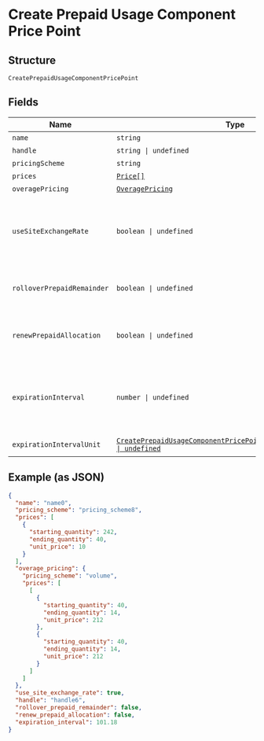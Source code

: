 
# Create Prepaid Usage Component Price Point

## Structure

`CreatePrepaidUsageComponentPricePoint`

## Fields

| Name | Type | Tags | Description |
|  --- | --- | --- | --- |
| `name` | `string` | Required | - |
| `handle` | `string \| undefined` | Optional | - |
| `pricingScheme` | `string` | Required | - |
| `prices` | [`Price[]`](../../doc/models/price.md) | Required | - |
| `overagePricing` | [`OveragePricing`](../../doc/models/overage-pricing.md) | Required | - |
| `useSiteExchangeRate` | `boolean \| undefined` | Optional | Whether to use the site level exchange rate or define your own prices for each currency if you have multiple currencies defined on the site.<br>**Default**: `true` |
| `rolloverPrepaidRemainder` | `boolean \| undefined` | Optional | Boolean which controls whether or not remaining units should be rolled over to the next period |
| `renewPrepaidAllocation` | `boolean \| undefined` | Optional | Boolean which controls whether or not the allocated quantity should be renewed at the beginning of each period |
| `expirationInterval` | `number \| undefined` | Optional | (only for prepaid usage components where rollover_prepaid_remainder is true) The number of `expiration_interval_unit`s after which rollover amounts should expire |
| `expirationIntervalUnit` | [`CreatePrepaidUsageComponentPricePointExpirationIntervalUnit \| undefined`](../../doc/models/containers/create-prepaid-usage-component-price-point-expiration-interval-unit.md) | Optional | This is a container for one-of cases. |

## Example (as JSON)

```json
{
  "name": "name0",
  "pricing_scheme": "pricing_scheme8",
  "prices": [
    {
      "starting_quantity": 242,
      "ending_quantity": 40,
      "unit_price": 10
    }
  ],
  "overage_pricing": {
    "pricing_scheme": "volume",
    "prices": [
      [
        {
          "starting_quantity": 40,
          "ending_quantity": 14,
          "unit_price": 212
        },
        {
          "starting_quantity": 40,
          "ending_quantity": 14,
          "unit_price": 212
        }
      ]
    ]
  },
  "use_site_exchange_rate": true,
  "handle": "handle6",
  "rollover_prepaid_remainder": false,
  "renew_prepaid_allocation": false,
  "expiration_interval": 101.18
}
```


